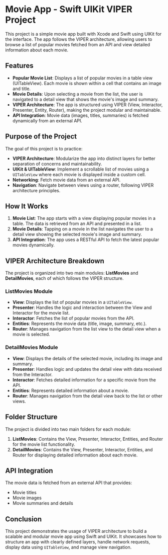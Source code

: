 # Movie App - Swift UIKit VIPER Project

This project is a simple movie app built with Xcode and Swift using UIKit for the interface. The app follows the VIPER architecture, allowing users to browse a list of popular movies fetched from an API and view detailed information about each movie.

## Features

- **Popular Movie List**: Displays a list of popular movies in a table view (UITableView). Each movie is shown within a cell that contains an image and title.
- **Movie Details**: Upon selecting a movie from the list, the user is navigated to a detail view that shows the movie's image and summary.
- **VIPER Architecture**: The app is structured using VIPER (View, Interactor, Presenter, Entity, Router), making the project modular and maintainable.
- **API Integration**: Movie data (images, titles, summaries) is fetched dynamically from an external API.

## Purpose of the Project

The goal of this project is to practice:

- **VIPER Architecture**: Modularize the app into distinct layers for better separation of concerns and maintainability.
- **UIKit & UITableView**: Implement a scrollable list of movies using a `UITableView` where each movie is displayed inside a custom cell.
- **Networking**: Fetch movie data from an external API.
- **Navigation**: Navigate between views using a router, following VIPER architecture principles.

## How It Works

1. **Movie List**: The app starts with a view displaying popular movies in a table. The data is retrieved from an API and presented in a list.
2. **Movie Details**: Tapping on a movie in the list navigates the user to a detail view showing the selected movie's image and summary.
3. **API Integration**: The app uses a RESTful API to fetch the latest popular movies dynamically.

## VIPER Architecture Breakdown

The project is organized into two main modules: **ListMovies** and **DetailMovies**, each of which follows the VIPER structure.

### ListMovies Module
- **View**: Displays the list of popular movies in a `UITableView`.
- **Presenter**: Handles the logic and interaction between the View and Interactor for the movie list.
- **Interactor**: Fetches the list of popular movies from the API.
- **Entities**: Represents the movie data (title, image, summary, etc.).
- **Router**: Manages navigation from the list view to the detail view when a movie is selected.

### DetailMovies Module
- **View**: Displays the details of the selected movie, including its image and summary.
- **Presenter**: Handles logic and updates the detail view with data received from the Interactor.
- **Interactor**: Fetches detailed information for a specific movie from the API.
- **Entities**: Represents detailed information about a movie.
- **Router**: Manages navigation from the detail view back to the list or other views.

## Folder Structure

The project is divided into two main folders for each module:

1. **ListMovies**: Contains the View, Presenter, Interactor, Entities, and Router for the movie list functionality.
2. **DetailMovies**: Contains the View, Presenter, Interactor, Entities, and Router for displaying detailed information about each movie.

## API Integration

The movie data is fetched from an external API that provides:

- Movie titles
- Movie images
- Movie summaries and details

## Conclusion

This project demonstrates the usage of VIPER architecture to build a scalable and modular movie app using Swift and UIKit. It showcases how to structure an app with clearly defined layers, handle network requests, display data using `UITableView`, and manage view navigation.
